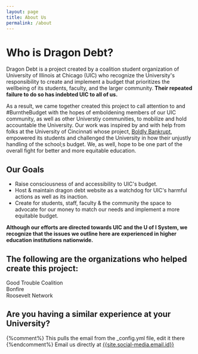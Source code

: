 ```yaml
---
layout: page
title: About Us
permalink: /about
---
```


# Who is Dragon Debt?    
  
Dragon Debt is a project created by a  coalition student organization of University of Illinois at Chicago (UIC) who recognize the University's responsibility to create and implement a budget that prioritizes the wellbeing of its students, faculty, and the larger community. **Their repeated failure to do so has indebted UIC to all of us.**

As a result, we came together created this project to call attention to and #BurntheBudget with the hopes of emboldening members of our UIC community, as well as other Universtiy communities, to mobilize and hold accountable the University. Our work was inspired by and with help from folks at the University of Cincinnati whose project, [Boldly Bankrupt](https://boldlybankrupt.cargo.site), empowered its students and challenged the University in how their unjustly handling of the school;s budget. We, as well, hope to be one part of the overall fight for better and more equitable education.  


## Our Goals  
* Raise consciousness of and accessibility to UIC's budget.   
* Host & maintain dragon debt website as a watchdog for UIC's harmful actions as well as its inaction.  
* Create for students, staff, faculty & the community the space to advocate for our money to match our needs and implement a more equitable budget.

**Although our efforts are directed towards UIC and the U of I System, we recognize that the issues we outline here are experienced in higher education institutions nationwide.**


## The following are the organizations who helped create this project:     


Good Trouble Coalition  
Bonfire  
Roosevelt Network

## Are you having a similar experience at your University?     

{%comment%} This pulls the email from the _config.yml file, edit it there {%endcomment%}
Email us directly at [{{site.social-media.email.id}}]({{site.social-media.email.href}}{{site.social-media.email.id}})
